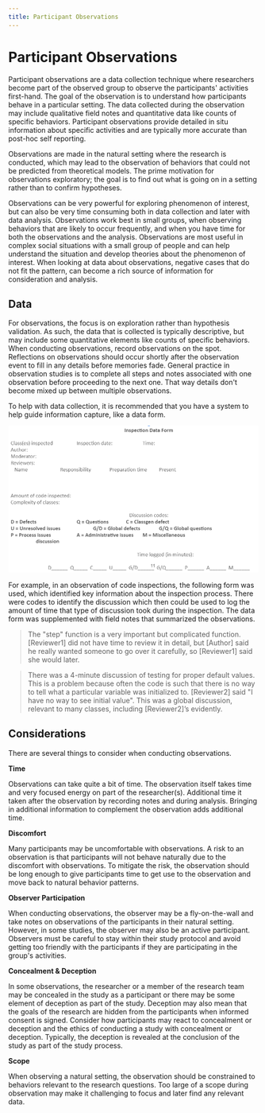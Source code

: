 ```yaml
---
title: Participant Observations
---
```


# Participant Observations

Participant observations are a data collection technique where researchers become part of the observed group to observe the participants' activities first-hand.  The goal of the observation is to understand how participants behave in a particular setting.  The data collected during the observation may include qualitative field notes and quantitative data like counts of specific behaviors.  Participant observations provide detailed in situ information about specific activities and are typically more accurate than post-hoc self reporting.

Observations are made in the natural setting where the research is conducted, which may lead to the observation of behaviors that could not be predicted from theoretical models.  The prime motivation for observations exploratory; the goal is to find out what is going on in a setting rather than to confirm hypotheses.  

Observations can be very powerful for exploring phenomenon of interest, but can also be very time consuming both in data collection and later with data analysis.  Observations work best in small groups, when observing behaviors that are likely to occur frequently, and when you have time for both the observations and the analysis.  Observations are most useful in complex social situations with a small group of people and can help understand the situation and develop theories about the phenomenon of interest. When looking at data about observations, negative cases that do not fit the pattern, can become a rich source of information for consideration and analysis.



## Data
For observations, the focus is on exploration rather than hypothesis validation.  As such, the data that is collected is typically descriptive, but may include some quantitative elements like counts of specific behaviors.  When conducting observations, record observations on the spot.  Reflections on observations should occur shortly after the observation event to fill in any details before memories fade.  General practice in observation studies is to complete all steps and notes associated with one observation before proceeding to the next one.  That way details don't become mixed up between multiple observations.

To help with data collection, it is recommended that you have a system to help guide information capture, like a data form.  

![data-form](/img/datacollection/data-form.png)

For example, in an observation of code inspections, the following form was used, which identified key information about the inspection process.  There were codes to identify the discussion which then could be used to log the amount of time that type of discussion took during the inspection.  The data form was supplemented with field notes that summarized the observations.

> The "step" function is a very important but complicated function.  [Reviewer1] did not have time to review it in detail, but [Author] said he really wanted someone to go over it carefully, so [Reviewer1] said she would later.

> There was a 4-minute discussion of testing for proper default values.  This is a problem because often the code is such that there is no way to tell what a particular variable was initialized to.  [Reviewer2] said "I have no way to see initial value".  This was a global discussion, relevant to many classes, including [Reviewer2]’s evidently.

## Considerations
There are several things to consider when conducting observations.

**Time**

Observations can take quite a bit of time.  The observation itself takes time and very focused energy on part of the researcher(s).  Additional time it taken after the observation by recording notes and during analysis.  Bringing in additional information to complement the observation adds additional time.

**Discomfort**

Many participants may be uncomfortable with observations.  A risk to an observation is that participants will not behave naturally due to the discomfort with observations.  To mitigate the risk, the observation should be long enough to give participants time to get use to the observation and move back to natural behavior patterns.

**Observer Participation**

When conducting observations, the observer may be a fly-on-the-wall and take notes on observations of the participants in their natural setting.  However, in some studies, the observer may also be an active participant.  Observers must be careful to stay within their study protocol and avoid getting too friendly with the participants if they are participating in the group's activities.

**Concealment & Deception**

In some observations, the researcher or a member of the research team may be concealed in the study as a participant or there may be some element of deception as part of the study.  Deception may also mean that the goals of the research are hidden from the participants when informed consent is signed. Consider how participants may react to concealment or deception and the ethics of conducting a study with concealment or deception.  Typically, the deception is revealed at the conclusion of the study as part of the study process.

**Scope**

When observing a natural setting, the observation should be constrained to behaviors relevant to the research questions.  Too large of a scope during observation may make it challenging to focus and later find any relevant data.

